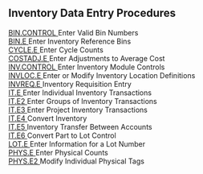##  Inventory Data Entry Procedures

<PageHeader />

[ BIN.CONTROL ](BIN-CONTROL/) Enter Valid Bin Numbers   
[ BIN.E ](BIN-E/) Enter Inventory Reference Bins   
[ CYCLE.E ](../../../rover/AP-OVERVIEW/AP-ENTRY/AP-E/AP-E-2/INV-CONTROL/INV-CONTROL-1/CYCLE-P1/CYCLE-P2/CYCLE-E) Enter Cycle Counts   
[ COSTADJ.E ](../../../rover/AP-OVERVIEW/AP-ENTRY/AP-E/AP-E-2/INV-CONTROL/INV-CONTROL-1/COSTADJ-E) Enter Adjustments to Average Cost   
[ INV.CONTROL ](../../../rover/AP-OVERVIEW/AP-ENTRY/AP-E/AP-E-2/INV-CONTROL) Enter Inventory Module Controls   
[ INVLOC.E ](../../../rover/AP-OVERVIEW/AP-ENTRY/AP-E/CHECKS-E/AP-CONTROL/INVLOC-E) Enter or Modify Inventory Location Definitions   
[ INVREQ.E ](INVREQ-E/) Inventory Requisition Entry   
[ IT.E ](../../../rover/AP-OVERVIEW/AP-ENTRY/AP-E/CHECKS-E/AP-CONTROL/GLCHART-E/GLCHART-E-1/GLCHART-R2/WO-CONTROL/WO-E/IT-E) Enter Individual Inventory Transactions   
[ IT.E2 ](IT-E2/) Enter Groups of Inventory Transactions   
[ IT.E3 ](IT-E3/) Enter Project Inventory Transactions   
[ IT.E4 ](../../../rover/AP-OVERVIEW/AP-ENTRY/AP-E/AP-E-2/INV-CONTROL/INV-CONTROL-1/IT-E4) Convert Inventory   
[ IT.E5 ](IT-E5/) Inventory Transfer Between Accounts   
[ IT.E6 ](IT-E6/) Convert Part to Lot Control   
[ LOT.E ](LOT-E/) Enter Information for a Lot Number   
[ PHYS.E ](PHYS-E/) Enter Physical Counts   
[ PHYS.E2 ](PHYS-E2/) Modify Individual Physical Tags   
  
<badge text= "Version 8.10.57" vertical="middle" />

<PageFooter />